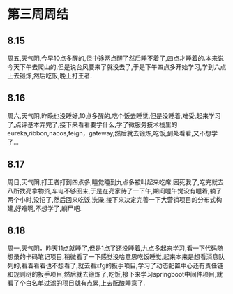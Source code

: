 # 第三周周结

## 8.15
  周五,天气阴,今早10点多醒的,但中途两点醒了然后睡不着了,四点才睡着的.本来说今天下午去爬山的,但是说台风要来了就没去了,于是下午四点多开始学习,学到六点上去锻炼,然后吃饭,晚上打王者.
## 8.16
  周六,天气阴,昨晚也没睡好,10点多醒的,吃个饭去睡觉,但是没睡着,难受,起来学习了,点评基本弄完了,接下来看看要学什么,学了微服务技术栈里的eureka,ribbon,nacos,feign，gateway,然后就去锻炼,吃饭,到处看看,又不想学了...
## 8.17
  周日,天气阴,打王者打到四点多,睡觉睡到九点多被叫起来吃席,困死我了,吃完就去八所找亮拿物资,车电不够回来,于是在亮家待了一下午,期间睡午觉没有睡着,躺了两个小时,没招了,然后回来吃饭,洗澡,接下来决定完善一下大营销项目的分布式构建,好难啊,不想学了,躺尸吧.
## 8.18
  周一,天气阴，昨天11点就睡了,但是1点了还没睡着,九点多起来学习,看一下代码随想录的卡码笔记项目,稍微看了一下感觉没啥意思吃饭睡觉,起来本来是想看消息队列的,看着看着也不想看了,就去看xfg的扳手项目,学习了动态配置中心还有责任链和规则树的扳手项目,然后就去锻炼了,吃饭,接下来学习springboot中间件项目,就看了个白名单过滤的项目就有点累,上去酝酿睡意了.